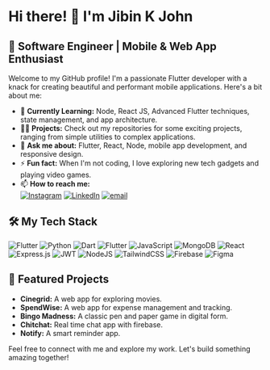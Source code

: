 # Hi there! 👋 I'm Jibin K John

## 🚀 Software Engineer | Mobile & Web App Enthusiast

Welcome to my GitHub profile! I'm a passionate Flutter developer with a knack for creating beautiful and performant mobile applications. Here's a bit about me:

- 🌱 **Currently Learning:** Node, React JS, Advanced Flutter techniques, state management, and app architecture.
- 👨‍💻 **Projects:** Check out my repositories for some exciting projects, ranging from simple utilities to complex applications.
- 💬 **Ask me about:** Flutter, React, Node, mobile app development, and responsive design.
- ⚡ **Fun fact:** When I'm not coding, I love exploring new tech gadgets and playing video games.
- 📫 **How to reach me:**</br>
  [![Instagram](https://img.shields.io/badge/Instagram-%23E4405F.svg?logo=Instagram&logoColor=white)](https://instagram.com/jibin_k__john) [![LinkedIn](https://img.shields.io/badge/LinkedIn-%230077B5.svg?logo=linkedin&logoColor=white)](https://www.linkedin.com/in/jibin-k-john-35a468270/) [![email](https://img.shields.io/badge/Email-D14836?logo=gmail&logoColor=white)](mailto:jibinkunnumpurath@gmail.com) 

## 🛠️ My Tech Stack

![Flutter](https://img.shields.io/badge/Flutter-%2302569B.svg?style=for-the-badge&logo=Flutter&logoColor=white) ![Python](https://img.shields.io/badge/python-3670A0?style=for-the-badge&logo=python&logoColor=ffdd54) ![Dart](https://img.shields.io/badge/dart-%230175C2.svg?style=for-the-badge&logo=dart&logoColor=white) ![Flutter](https://img.shields.io/badge/Flutter-%2302569B.svg?style=for-the-badge&logo=Flutter&logoColor=white) ![JavaScript](https://img.shields.io/badge/javascript-%23323330.svg?style=for-the-badge&logo=javascript&logoColor=%23F7DF1E) ![MongoDB](https://img.shields.io/badge/MongoDB-%234ea94b.svg?style=for-the-badge&logo=mongodb&logoColor=white) ![React](https://img.shields.io/badge/react-%2320232a.svg?style=for-the-badge&logo=react&logoColor=%2361DAFB) ![Express.js](https://img.shields.io/badge/express.js-%23404d59.svg?style=for-the-badge&logo=express&logoColor=%2361DAFB) ![JWT](https://img.shields.io/badge/JWT-black?style=for-the-badge&logo=JSON%20web%20tokens) ![NodeJS](https://img.shields.io/badge/node.js-6DA55F?style=for-the-badge&logo=node.js&logoColor=white) ![TailwindCSS](https://img.shields.io/badge/tailwindcss-%2338B2AC.svg?style=for-the-badge&logo=tailwind-css&logoColor=white) ![Firebase](https://img.shields.io/badge/firebase-a08021?style=for-the-badge&logo=firebase&logoColor=ffcd34) ![Figma](https://img.shields.io/badge/figma-%23F24E1E.svg?style=for-the-badge&logo=figma&logoColor=white)

## 🌟 Featured Projects

- **Cinegrid:** A web app for exploring movies.
-  **SpendWise:** A web app for expense management and tracking.
- **Bingo Madness:** A classic pen and paper game in digital form.
- **Chitchat:** Real time chat app with firebase.
- **Notify:** A smart reminder app.

Feel free to connect with me and explore my work. Let's build something amazing together!
